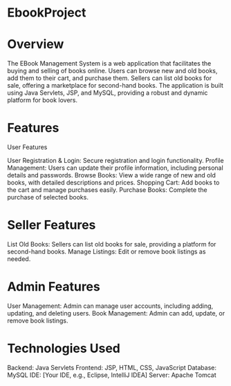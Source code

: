 # EbookProject

# Overview
The EBook Management System is a web application that facilitates the buying and selling of books online. Users can browse new and old books, add them to their cart, and purchase them. Sellers can list old books for sale, offering a marketplace for second-hand books. The application is built using Java Servlets, JSP, and MySQL, providing a robust and dynamic platform for book lovers.

# Features

  User Features
  
  User Registration & Login: Secure registration and login functionality.
  Profile Management: Users can update their profile information, including personal details and passwords.
  Browse Books: View a wide range of new and old books, with detailed descriptions and prices.
  Shopping Cart: Add books to the cart and manage purchases easily.
  Purchase Books: Complete the purchase of selected books.
  
# Seller Features
 
  List Old Books: Sellers can list old books for sale, providing a platform for second-hand books.
  Manage Listings: Edit or remove book listings as needed.
  
# Admin Features

  User Management: Admin can manage user accounts, including adding, updating, and deleting users.
  Book Management: Admin can add, update, or remove book listings.
  
# Technologies Used

  Backend: Java Servlets
  Frontend: JSP, HTML, CSS, JavaScript
  Database: MySQL
  IDE: [Your IDE, e.g., Eclipse, IntelliJ IDEA]
  Server: Apache Tomcat

